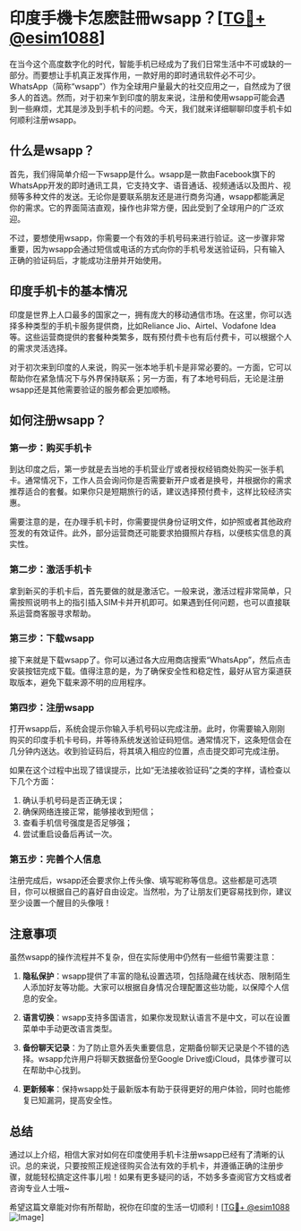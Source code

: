 # 印度手機卡怎麽註冊wsapp？[[TG💪+ @esim1088](https://t.me/s/esim1088)]

在当今这个高度数字化的时代，智能手机已经成为了我们日常生活中不可或缺的一部分。而要想让手机真正发挥作用，一款好用的即时通讯软件必不可少。WhatsApp（简称“wsapp”）作为全球用户量最大的社交应用之一，自然成为了很多人的首选。然而，对于初来乍到印度的朋友来说，注册和使用wsapp可能会遇到一些麻烦，尤其是涉及到手机卡的问题。今天，我们就来详细聊聊印度手机卡如何顺利注册wsapp。

## 什么是wsapp？

首先，我们得简单介绍一下wsapp是什么。wsapp是一款由Facebook旗下的WhatsApp开发的即时通讯工具，它支持文字、语音通话、视频通话以及图片、视频等多种文件的发送。无论你是要联系朋友还是进行商务沟通，wsapp都能满足你的需求。它的界面简洁直观，操作也非常方便，因此受到了全球用户的广泛欢迎。

不过，要想使用wsapp，你需要一个有效的手机号码来进行验证。这一步骤非常重要，因为wsapp会通过短信或电话的方式向你的手机号发送验证码，只有输入正确的验证码后，才能成功注册并开始使用。

## 印度手机卡的基本情况

印度是世界上人口最多的国家之一，拥有庞大的移动通信市场。在这里，你可以选择多种类型的手机卡服务提供商，比如Reliance Jio、Airtel、Vodafone Idea等。这些运营商提供的套餐种类繁多，既有预付费卡也有后付费卡，可以根据个人的需求灵活选择。

对于初次来到印度的人来说，购买一张本地手机卡是非常必要的。一方面，它可以帮助你在紧急情况下与外界保持联系；另一方面，有了本地号码后，无论是注册wsapp还是其他需要验证的服务都会更加顺畅。

## 如何注册wsapp？

### 第一步：购买手机卡

到达印度之后，第一步就是去当地的手机营业厅或者授权经销商处购买一张手机卡。通常情况下，工作人员会询问你是否需要新开户或者是换号，并根据你的需求推荐适合的套餐。如果你只是短期旅行的话，建议选择预付费卡，这样比较经济实惠。

需要注意的是，在办理手机卡时，你需要提供身份证明文件，如护照或者其他政府签发的有效证件。此外，部分运营商还可能要求拍摄照片存档，以便核实信息的真实性。

### 第二步：激活手机卡

拿到新买的手机卡后，首先要做的就是激活它。一般来说，激活过程非常简单，只需按照说明书上的指引插入SIM卡并开机即可。如果遇到任何问题，也可以直接联系运营商客服寻求帮助。

### 第三步：下载wsapp

接下来就是下载wsapp了。你可以通过各大应用商店搜索“WhatsApp”，然后点击安装按钮完成下载。值得注意的是，为了确保安全性和稳定性，最好从官方渠道获取版本，避免下载来源不明的应用程序。

### 第四步：注册wsapp

打开wsapp后，系统会提示你输入手机号码以完成注册。此时，你需要输入刚刚购买的印度手机卡号码，并等待系统发送验证码短信。通常情况下，这条短信会在几分钟内送达。收到验证码后，将其填入相应的位置，点击提交即可完成注册。

如果在这个过程中出现了错误提示，比如“无法接收验证码”之类的字样，请检查以下几个方面：

1. 确认手机号码是否正确无误；
2. 确保网络连接正常，能够接收到短信；
3. 查看手机信号强度是否足够强；
4. 尝试重启设备后再试一次。

### 第五步：完善个人信息

注册完成后，wsapp还会要求你上传头像、填写昵称等信息。这些都是可选项目，你可以根据自己的喜好自由设定。当然啦，为了让朋友们更容易找到你，建议至少设置一个醒目的头像哦！

## 注意事项

虽然wsapp的操作流程并不复杂，但在实际使用中仍然有一些细节需要注意：

1. **隐私保护**：wsapp提供了丰富的隐私设置选项，包括隐藏在线状态、限制陌生人添加好友等功能。大家可以根据自身情况合理配置这些功能，以保障个人信息的安全。
   
2. **语言切换**：wsapp支持多国语言，如果你发现默认语言不是中文，可以在设置菜单中手动更改语言类型。
   
3. **备份聊天记录**：为了防止意外丢失重要信息，定期备份聊天记录是个不错的选择。wsapp允许用户将聊天数据备份至Google Drive或iCloud，具体步骤可以在帮助中心找到。

4. **更新频率**：保持wsapp处于最新版本有助于获得更好的用户体验，同时也能修复已知漏洞，提高安全性。

## 总结

通过以上介绍，相信大家对如何在印度使用手机卡注册wsapp已经有了清晰的认识。总的来说，只要按照正规途径购买合法有效的手机卡，并遵循正确的注册步骤，就能轻松搞定这件事儿啦！如果有更多疑问的话，不妨多多查阅官方文档或者咨询专业人士哦~

希望这篇文章能对你有所帮助，祝你在印度的生活一切顺利！[[TG💪+ @esim1088](https://t.me/s/esim1088) ![Image](https://i.postimg.cc/4NQfJmqS/Snipaste-2025-05-13-00-14-12.png)]